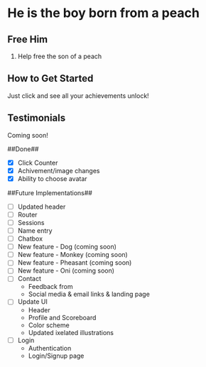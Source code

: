 # He is the boy born from a peach #

## Free Him ##
  1) Help free the son of a peach

## How to Get Started ##
  Just click and see all your achievements unlock!
  
## Testimonials ##
Coming soon!
  <!-- "Why would anyone want to click on something that looks like a butt" - developer 1<br />
  "I touched the butt" -customer 1<br />
  "That's a peach, Bob" -customer 2<br /> -->

  <!-- "Help me" - Momotaro-->
  <!--  "Why" - normal person -->

##Done##
- [X] Click Counter
- [X] Achivement/image changes
- [X] Ability to choose avatar

##Future Implementations##
- [ ] Updated header
- [ ] Router
- [ ] Sessions
- [ ] Name entry
- [ ] Chatbox
- [ ] New feature - Dog (coming soon)
- [ ] New feature - Monkey (coming soon)
- [ ] New feature - Pheasant (coming soon)
- [ ] New feature - Oni (coming soon)
- [ ] Contact
  * Feedback from
  * Social media & email links & landing page
- [ ] Update UI
  * Header
  * Profile and Scoreboard
  * Color scheme
  * Updated ixelated illustrations
- [ ] Login
  * Authentication
  * Login/Signup page